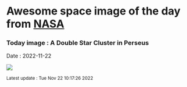 
# Awesome space image of the day from [NASA](https://api.nasa.gov/)

### Today image : A Double Star Cluster in Perseus
Date : 2022-11-22

![](https://apod.nasa.gov/apod/image/2211/DoubleCluster_Lease_960.jpg)

<small>Latest update : Tue Nov 22 10:17:26 2022</small>
        